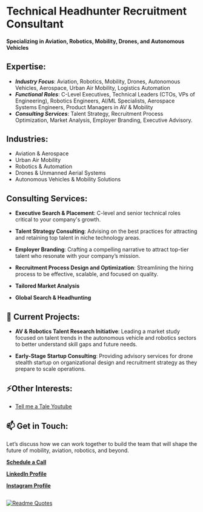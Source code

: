 # Technical Headhunter Recruitment Consultant

#### Specializing in Aviation, Robotics, Mobility, Drones, and Autonomous Vehicles 

## Expertise:
- **_Industry Focus_**: Aviation, Robotics, Mobility, Drones, Autonomous Vehicles, Aerospace, Urban Air Mobility, Logistics Automation
- **_Functional Roles_**: C-Level Executives, Technical Leaders (CTOs, VPs of Engineering), Robotics Engineers, AI/ML Specialists, Aerospace Systems Engineers, Product Managers in AV & Mobility
- **_Consulting Services_**: Talent Strategy, Recruitment Process Optimization, Market Analysis, Employer Branding, Executive Advisory.

## Industries:
- Aviation & Aerospace
- Urban Air Mobility
- Robotics & Automation
- Drones & Unmanned Aerial Systems
- Autonomous Vehicles & Mobility Solutions

## Consulting Services:
- **Executive Search & Placement**: C-level and senior technical roles critical to your company's growth.

- **Talent Strategy Consulting**: Advising on the best practices for attracting and retaining top talent in niche technology areas.

- **Employer Branding**: Crafting a compelling narrative to attract top-tier talent who resonate with your company’s mission.

- **Recruitment Process Design and Optimization**: Streamlining the hiring process to be effective, scalable, and focused on quality.

- **Tailored Market Analysis**
  
- **Global Search & Headhunting**

## 🔭 Current Projects:
- **AV & Robotics Talent Research Initiative**: Leading a market study focused on talent trends in the autonomous vehicle and robotics sectors to better understand skill gaps and future needs.

- **Early-Stage Startup Consulting**: Providing advisory services for drone stealth startup on organizational design and recruitment strategy as they prepare to scale operations.

## ⚡Other Interests:
- [Tell me a Tale Youtube](https://www.youtube.com/@tellmeafolktale)

## 📫 Get in Touch:
Let’s discuss how we can work together to build the team that will shape the future of mobility, aviation, robotics, and beyond.

**[Schedule a Call](https://calendly.com/msreiner/30min)**

**[LinkedIn Profile](https://www.linkedin.com/in/tech-headhunter/)**

**[Instagram Profile](https://instagram.com/lise.reiner)**



## 

[![Readme Quotes](https://quotes-github-readme.vercel.app/api?type=horizontal&theme=light)](https://www.instagram.com/lise.reiner/)
